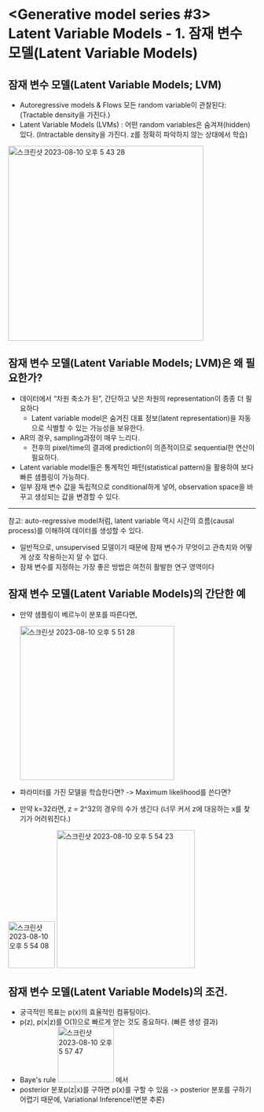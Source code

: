 # <Generative model series #3> Latent Variable Models - 1. 잠재 변수 모델(Latent Variable Models)
## 잠재 변수 모델(Latent Variable Models; LVM)
- Autoregressive models & Flows 모든 random variable이 관찰된다: (Tractable density을 가진다.)
- Latent Variable Models (LVMs) : 어떤 random variables은 숨겨져(hidden)있다. (Intractable density을 가진다. z를 정확히 파악하지 않는 상태에서 학습)

<img width="397" alt="스크린샷 2023-08-10 오후 5 43 28" src="https://github.com/joony0512/Deep_Learning_Class/assets/109457820/af0e429e-8dba-4c9a-a46d-e4c17fe36f3b">

## 잠재 변수 모델(Latent Variable Models; LVM)은 왜 필요한가?
- 데이터에서 “차원 축소가 된”, 간단하고 낮은 차원의 representation이 종종 더 필요하다
  - Latent variable model은 숨겨진 대표 정보(latent representation)을 자동으로 식별할 수 있는 가능성을 보유한다.
- AR의 경우, sampling과정이 매우 느리다. 
  - 전후의 pixel/time의 결과에 prediction이 의존적이므로 sequential한 연산이 필요하다.
- Latent variable model들은 통계적인 패턴(statistical pattern)을 활용하여 보다 빠른 샘플링이 가능하다.	 
- 일부 잠재 변수 값을 독립적으로 conditional하게 넣어, observation space을 바꾸고 생성되는 값을 변경할 수 있다.

---
참고: auto-regressive model처럼, latent variable 역시 시간의 흐름(causal process)를 이해하여 데이터를 생성할 수 있다.
  - 일반적으로, unsupervised 모델이기 때문에 잠재 변수가 무엇이고 관측치와 어떻게 상호 작용하는지 알 수 없다.
  - 잠재 변수를 지정하는 가장 좋은 방법은 여전히 활발한 연구 영역이다

## 잠재 변수 모델(Latent Variable Models)의 간단한 예
- 만약 샘플링이 베르누이 분포를 따른다면,

  <img width="314" alt="스크린샷 2023-08-10 오후 5 51 28" src="https://github.com/joony0512/Deep_Learning_Class/assets/109457820/54910c83-c6d9-4d52-bf72-4b5ae8050fde">

- 파라미터를 가진 모델을 학습한다면? -> Maximum likelihood를 쓴다면?
- 만약 k=32라면, z = 2^32의 경우의 수가 생긴다 (너무 커서 z에 대응하는 x를 찾기가 어려워진다.)

<img width="95" alt="스크린샷 2023-08-10 오후 5 54 08" src="https://github.com/joony0512/Deep_Learning_Class/assets/109457820/8269fd72-8a8b-410f-932b-1ff1ea19f753">

<img width="281" alt="스크린샷 2023-08-10 오후 5 54 23" src="https://github.com/joony0512/Deep_Learning_Class/assets/109457820/abcabc41-46d7-4b7f-b756-4d24dc60ee3f">

## 잠재 변수 모델(Latent Variable Models)의 조건.
- 궁극적인 목표는 p(x)의 효율적인 컴퓨팅이다.  
- p(z), p(x|z)를 O(1)으로 빠르게 얻는 것도 중요하다. (빠른 생성 결과)
- Baye's rule <img width="114" alt="스크린샷 2023-08-10 오후 5 57 47" src="https://github.com/joony0512/Deep_Learning_Class/assets/109457820/8c2ebd56-7f8e-4c85-858a-6cdf3b07b8ae"> 에서
- posterior 분포p(z|x)를 구하면 p(x)를 구할 수 있음 -> posterior 분포를 구하기 어렵기 때문에, Variational Inference!(변분 추론)
